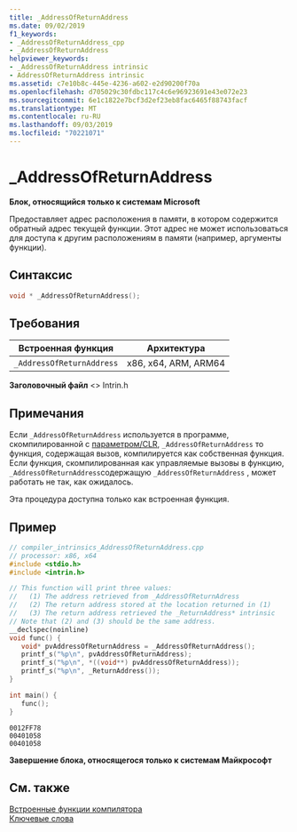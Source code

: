 ```yaml
---
title: _AddressOfReturnAddress
ms.date: 09/02/2019
f1_keywords:
- _AddressOfReturnAddress_cpp
- _AddressOfReturnAddress
helpviewer_keywords:
- _AddressOfReturnAddress intrinsic
- AddressOfReturnAddress intrinsic
ms.assetid: c7e10b8c-445e-4236-a602-e2d90200f70a
ms.openlocfilehash: d705029c30fdbc117c4c6e96923691e43e072e23
ms.sourcegitcommit: 6e1c1822e7bcf3d2ef23eb8fac6465f88743facf
ms.translationtype: MT
ms.contentlocale: ru-RU
ms.lasthandoff: 09/03/2019
ms.locfileid: "70221071"
---
```

# <a name="_addressofreturnaddress"></a>_AddressOfReturnAddress

**Блок, относящийся только к системам Microsoft**

Предоставляет адрес расположения в памяти, в котором содержится обратный адрес текущей функции. Этот адрес не может использоваться для доступа к другим расположениям в памяти (например, аргументы функции).

## <a name="syntax"></a>Синтаксис

```C
void * _AddressOfReturnAddress();
```

## <a name="requirements"></a>Требования

|Встроенная функция|Архитектура|
|---------------|------------------|
|`_AddressOfReturnAddress`|x86, x64, ARM, ARM64|

**Заголовочный файл** \<> Intrin.h

## <a name="remarks"></a>Примечания

Если `_AddressOfReturnAddress` используется в программе, скомпилированной с [параметром/CLR](../build/reference/clr-common-language-runtime-compilation.md), `_AddressOfReturnAddress` то функция, содержащая вызов, компилируется как собственная функция. Если функция, скомпилированная как управляемые вызовы в функцию, `_AddressOfReturnAddress`содержащую `_AddressOfReturnAddress` , может работать не так, как ожидалось.

Эта процедура доступна только как встроенная функция.

## <a name="example"></a>Пример

```cpp
// compiler_intrinsics_AddressOfReturnAddress.cpp
// processor: x86, x64
#include <stdio.h>
#include <intrin.h>

// This function will print three values:
//   (1) The address retrieved from _AddressOfReturnAdress
//   (2) The return address stored at the location returned in (1)
//   (3) The return address retrieved the _ReturnAddress* intrinsic
// Note that (2) and (3) should be the same address.
__declspec(noinline)
void func() {
   void* pvAddressOfReturnAddress = _AddressOfReturnAddress();
   printf_s("%p\n", pvAddressOfReturnAddress);
   printf_s("%p\n", *((void**) pvAddressOfReturnAddress));
   printf_s("%p\n", _ReturnAddress());
}

int main() {
   func();
}
```

```Output
0012FF78
00401058
00401058
```

**Завершение блока, относящегося только к системам Майкрософт**

## <a name="see-also"></a>См. также

[Встроенные функции компилятора](../intrinsics/compiler-intrinsics.md)\
[Ключевые слова](../cpp/keywords-cpp.md)
